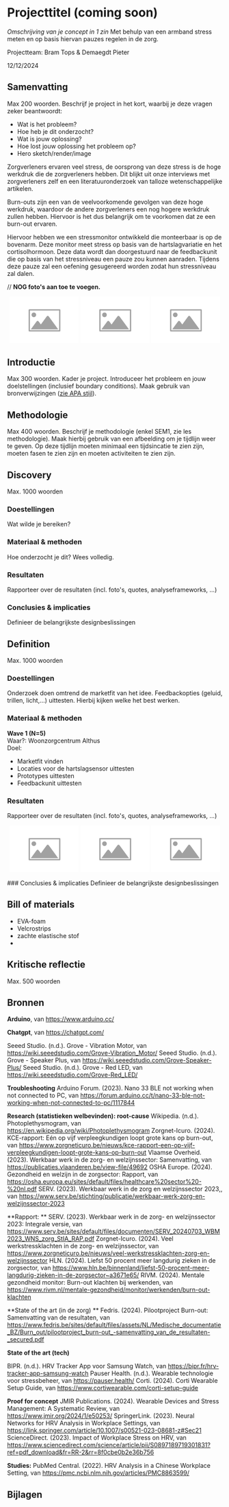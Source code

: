 # Projecttitel (coming soon)
*Omschrijving van je concept in 1 zin* 
Met behulp van een armband stress meten en op basis hiervan pauzes regelen in de zorg.


Projectteam: Bram Tops & Demaegdt Pieter

12/12/2024

## Samenvatting
Max 200 woorden. Beschrijf je project in het kort, waarbij je deze vragen zeker beantwoordt:

- Wat is het probleem?
- Hoe heb je dit onderzocht?
- Wat is jouw oplossing?
- Hoe lost jouw oplossing het probleem op?
- Hero sketch/render/image


Zorgverleners ervaren veel stress, de oorsprong van deze stress is de hoge werkdruk die de zorgverleners hebben. Dit blijkt uit onze interviews met zorgverleners zelf en een literatuuronderzoek van talloze wetenschappelijke artikelen.

Burn-outs zijn een van de veelvoorkomende gevolgen van deze hoge werkdruk, waardoor de andere zorgverleners een nog hogere werkdruk zullen hebben. Hiervoor is het dus belangrijk om te voorkomen dat ze een burn-out ervaren. 

Hiervoor hebben we een stressmonitor ontwikkeld die monteerbaar is op de bovenarm. Deze monitor meet stress op basis van de hartslagvariatie en het cortisolhormoon. Deze data wordt dan doorgestuurd naar de feedbackunit die op basis van het stressniveau een pauze zou kunnen aanraden. Tijdens deze pauze zal een oefening gesugereerd worden zodat hun stressniveau zal dalen.



// **NOG foto's aan toe te voegen.**
<p align="center">
  <img src="Map foto's/Placeholder-_-Begrippenlijst - kopie (2).svg" width="32%">
  <img src="Map foto's/Placeholder-_-Begrippenlijst - kopie (2).svg" width="32%">
  <img src="Map foto's/Placeholder-_-Begrippenlijst - kopie.svg" width="32%">
</p>

## Introductie
Max 300 woorden.
Kader je project. Introduceer het probleem en jouw doelstellingen (inclusief boundary conditions).
Maak gebruik van bronverwijzingen ([zie APA stijl](https://www.scribbr.nl/category/apa-stijl/)).

## Methodologie
Max 400 woorden. Beschrijf je methodologie (enkel SEM1, zie les methodologie). Maak hierbij gebruik van een afbeelding om je tijdlijn weer te geven. Op deze tijdlijn moeten minimaal een tijdsincatie te zien zijn, moeten fasen te zien zijn en moeten activiteiten te zien zijn.

## Discovery
Max. 1000 woorden
### Doestellingen
Wat wilde je bereiken?
### Materiaal & methoden
Hoe onderzocht je dit? Wees volledig.
### Resultaten
Rapporteer over de resultaten (incl. foto's, quotes, analyseframeworks, ...)
### Conclusies & implicaties
Definieer de belangrijkste designbeslissingen

## Definition
Max. 1000 woorden
### Doestellingen
Onderzoek doen omtrend de marketfit van het idee.
Feedbackopties (geluid, trillen, licht,...) uittesten. Hierbij kijken welke het best werken.
### Materiaal & methoden
**Wave 1 (N=5)**										
Waar?: Woonzorgcentrum Althus													
Doel:															
- Marketfit vinden
- Locaties voor de hartslagsensor uittesten
- Prototypes uittesten
- Feedbackunit uittesten
### Resultaten
Rapporteer over de resultaten (incl. foto's, quotes, analyseframeworks, ...)
<p align="center">
  <img src="Map foto's/Placeholder-_-Begrippenlijst - kopie (2).svg" width="32%">
  <img src="Map foto's/Placeholder-_-Begrippenlijst - kopie (2).svg" width="32%">
  <img src="Map foto's/Placeholder-_-Begrippenlijst - kopie.svg" width="32%">
</p>
### Conclusies & implicaties
Definieer de belangrijkste designbeslissingen

## Bill of materials
- EVA-foam
- Velcrostrips
- zachte elastische stof
- 

## Kritische reflectie
Max. 500 woorden

## Bronnen
**Arduino**, van https://www.arduino.cc/

**Chatgpt**, van https://chatgpt.com/

Seeed Studio. (n.d.). Grove - Vibration Motor, van https://wiki.seeedstudio.com/Grove-Vibration_Motor/
Seeed Studio. (n.d.). Grove - Speaker Plus, van https://wiki.seeedstudio.com/Grove-Speaker-Plus/
Seeed Studio. (n.d.). Grove - Red LED, van https://wiki.seeedstudio.com/Grove-Red_LED/

**Troubleshooting**
Arduino Forum. (2023). Nano 33 BLE not working when not connected to PC, van https://forum.arduino.cc/t/nano-33-ble-not-working-when-not-connected-to-pc/1117844																	

**Research (statistieken welbevinden): root-cause**
Wikipedia. (n.d.). Photoplethysmogram, van https://en.wikipedia.org/wiki/Photoplethysmogram
Zorgnet-Icuro. (2024). KCE-rapport: Eén op vijf verpleegkundigen loopt grote kans op burn-out, van https://www.zorgneticuro.be/nieuws/kce-rapport-een-op-vijf-verpleegkundigen-loopt-grote-kans-op-burn-out
Vlaamse Overheid. (2023). Werkbaar werk in de zorg- en welzijnssector: Samenvatting, van https://publicaties.vlaanderen.be/view-file/49692
OSHA Europe. (2024). Gezondheid en welzijn in de zorgsector: Rapport, van https://osha.europa.eu/sites/default/files/healthcare%20sector%20-%20nl.pdf
SERV. (2023). Werkbaar werk in de zorg en welzijnssector 2023,, van https://www.serv.be/stichting/publicatie/werkbaar-werk-zorg-en-welzijnssector-2023
	
**Rapport: **
SERV. (2023). Werkbaar werk in de zorg- en welzijnssector 2023: Integrale versie, van https://www.serv.be/sites/default/files/documenten/SERV_20240703_WBM2023_WNS_zorg_StIA_RAP.pdf
Zorgnet-Icuro. (2024). Veel werkstressklachten in de zorg- en welzijnssector, van https://www.zorgneticuro.be/nieuws/veel-werkstressklachten-zorg-en-welzijnssector
HLN. (2024). Liefst 50 procent meer langdurig zieken in de zorgsector, van https://www.hln.be/binnenland/liefst-50-procent-meer-langdurig-zieken-in-de-zorgsector~a3671e65/
RIVM. (2024). Mentale gezondheid monitor: Burn-out klachten bij werkenden, van https://www.rivm.nl/mentale-gezondheid/monitor/werkenden/burn-out-klachten


**State of the art (in de zorg) **
Fedris. (2024). Pilootproject Burn-out: Samenvatting van de resultaten, van https://www.fedris.be/sites/default/files/assets/NL/Medische_documentatie_BZ/Burn_out/pilootproject_burn-out_-samenvatting_van_de_resultaten-_secured.pdf

**State of the art (tech)**

BIPR. (n.d.). HRV Tracker App voor Samsung Watch, van https://bipr.fr/hrv-tracker-app-samsung-watch
Pauser Health. (n.d.). Wearable technologie voor stressbeheer, van https://pauser.health/
Corti. (2024). Corti Wearable Setup Guide, van https://www.cortiwearable.com/corti-setup-guide

**Proof for concept**
JMIR Publications. (2024). Wearable Devices and Stress Management: A Systematic Review, van https://www.jmir.org/2024/1/e50253/
SpringerLink. (2023). Neural Networks for HRV Analysis in Workplace Settings, van https://link.springer.com/article/10.1007/s00521-023-08681-z#Sec21
ScienceDirect. (2023). Impact of Workplace Stress on HRV, van https://www.sciencedirect.com/science/article/pii/S0897189719301831?ref=pdf_download&fr=RR-2&rr=8f0cbe0b2e36b756

**Studies:**
PubMed Central. (2022). HRV Analysis in a Chinese Workplace Setting, van https://pmc.ncbi.nlm.nih.gov/articles/PMC8863599/

## Bijlagen
